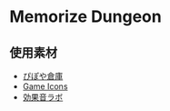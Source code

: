 # Memorize Dungeon
## 使用素材
* [ぴぽや倉庫](https://pipoya.net/sozai)
* [Game Icons](https://game-icons.net)
* [効果音ラボ](https://soundeffect-lab.info/)